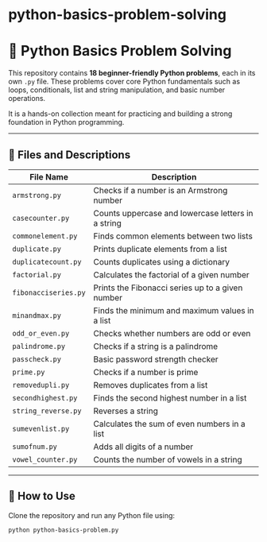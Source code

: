 # python-basics-problem-solving
# 🐍 Python Basics Problem Solving

This repository contains **18 beginner-friendly Python problems**, each in its own `.py` file. These problems cover core Python fundamentals such as loops, conditionals, list and string manipulation, and basic number operations.

It is a hands-on collection meant for practicing and building a strong foundation in Python programming.

---

## 📂 Files and Descriptions

| File Name              | Description |
|------------------------|-------------|
| `armstrong.py`         | Checks if a number is an Armstrong number |
| `casecounter.py`       | Counts uppercase and lowercase letters in a string |
| `commonelement.py`     | Finds common elements between two lists |
| `duplicate.py`         | Prints duplicate elements from a list |
| `duplicatecount.py`    | Counts duplicates using a dictionary |
| `factorial.py`         | Calculates the factorial of a given number |
| `fibonacciseries.py`   | Prints the Fibonacci series up to a given number |
| `minandmax.py`         | Finds the minimum and maximum values in a list |
| `odd_or_even.py`       | Checks whether numbers are odd or even |
| `palindrome.py`        | Checks if a string is a palindrome |
| `passcheck.py`         | Basic password strength checker |
| `prime.py`             | Checks if a number is prime |
| `removedupli.py`       | Removes duplicates from a list |
| `secondhighest.py`     | Finds the second highest number in a list |
| `string_reverse.py`    | Reverses a string |
| `sumevenlist.py`       | Calculates the sum of even numbers in a list |
| `sumofnum.py`          | Adds all digits of a number |
| `vowel_counter.py`     | Counts the number of vowels in a string |

---

## 🚀 How to Use

Clone the repository and run any Python file using:

```bash
python python-basics-problem.py
